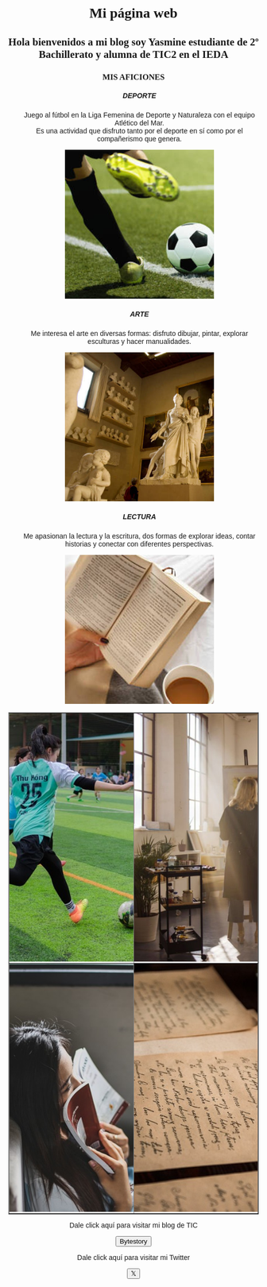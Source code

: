 <html>
<head>
    <title>Mi página web</title>
</head>
<body style="background-image: url('abstract-rainbow-6296890.jpg');
 background-repeat: no-repeat; 
 background-size: cover; 
 background-position: center;">
    <center>
        <h1 style="font-family: Copperplate, Papyrus, fantasy;">Mi página web</h1>
        <h2 style="font-family: Copperplate, Papyrus, fantasy;">Hola bienvenidos a mi blog soy Yasmine estudiante de 2º Bachillerato y alumna de TIC2 en el IEDA</h2>
        <h3 style="font-family: Copperplate, Papyrus, fantasy;">MIS AFICIONES</h3>
        <ul>
            <h5 style="font-family: Tahoma, sans-serif;">DEPORTE</h5>
            <p style="font-family: Verdana, sans-serif;">
                Juego al fútbol en la Liga Femenina de Deporte y Naturaleza con el equipo Atlético del Mar. <br>
                Es una actividad que disfruto tanto por el deporte en sí como por el compañerismo que genera.
            </p>
            <center><img src="oie_IyJGlSTt8HzN.jpg" style="width: 300px; height: 300px; object-fit: cover;"></center>
            <h5 style="font-family: Tahoma, sans-serif;">ARTE</h5>
            <p style="font-family: Verdana, sans-serif;">
                Me interesa el arte en diversas formas: disfruto dibujar, pintar, explorar esculturas y hacer manualidades.
            </p>
            <center><img src="oie_t1cBrH3tBNEs.jpg" style="width: 300px; height: 300px; object-fit: cover;"></center>
            <h5 style="font-family: Tahoma, sans-serif;">LECTURA</h5>
            <p style="font-family: Verdana, sans-serif;">
                Me apasionan la lectura y la escritura, dos formas de explorar ideas, contar historias y conectar con diferentes perspectivas.
            </p>
            <center><img src="oie_od9VYK9XMXGx.jpg" style="width: 300px; height: 300px; object-fit: cover;"></center>
        </ul>

<table border="1" style="border-collapse: collapse; margin: 0 auto; text-align: center;">
    <tr>
        <td style="padding: 0;">
            <a href="football-7393809_640.jpg" target="_blank">
                <img src="football-7393809_640.jpg" alt="Deporte" style="width: 900px; height: 500px; object-fit: cover;">
            </a>
        </td>
        <td style="padding: 0;">
            <a href="Captura de pantalla 2024-12-15 215954.jpg" target="_blank">
                <img src="Captura de pantalla 2024-12-15 215954.jpg" alt="Arte" style="width:900px; height: 500px; object-fit: cover;">
            </a>
        </td>
    </tr>
    <tr>
        <td style="padding: 0;">
            <a href="woman-4178187_640.jpg" target="_blank">
                <img src="woman-4178187_640.jpg" alt="Lectura" style="width: 900px; height: 500px; object-fit: cover;">
            </a>
        </td>
        <td style="padding: 0;">
            <a href="old-letters-436501_640.jpg" target="_blank">
                <img src="old-letters-436501_640.jpg" alt="Escritura" style="width: 900px; height: 500px; object-fit: cover;">
            </a>
        </td>
    </tr>
</table>

<p style="font-family: Tahoma, sans-serif;">Dale click aquí para visitar mi blog de TIC</p>
<p style="font-family: Verdana, sans-serif;"><a href="https://bytestory1.wordpress.com/"><button>Bytestory</button></a></p>
        <p style="font-family: Tahoma, sans-serif;">Dale click aquí para visitar mi Twitter</p>
       <p><a href="https://x.com/ByteStory_"><button>𝕏</button></a></p>
    </center>
</body>
</html>
